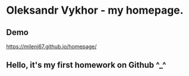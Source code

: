 # Oleksandr Vykhor - my homepage.

## Demo

https://mileni67.github.io/homepage/

## Hello, it's my first homework on Github ^_^




